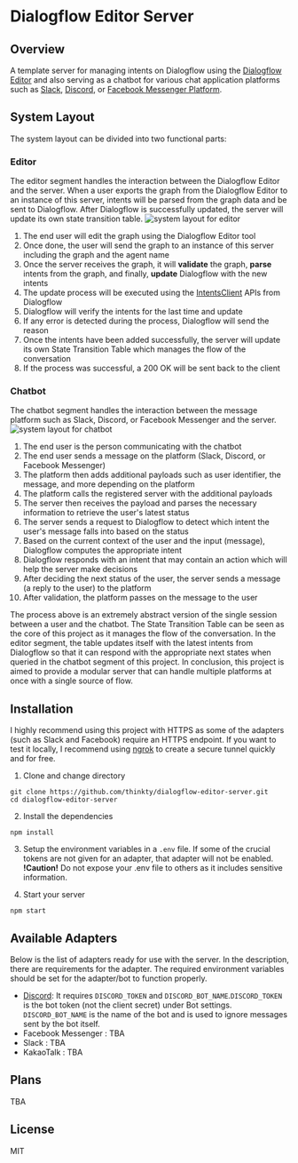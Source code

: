 # Dialogflow Editor Server

## Overview
A template server for managing intents on Dialogflow using the [Dialogflow Editor](https://github.com/thinkty/dialogflow-editor) and also serving as a chatbot for various chat application platforms such as [Slack](https://api.slack.com/bot-users), [Discord](https://discordpy.readthedocs.io/en/latest/discord.html), or [Facebook Messenger Platform](https://developers.facebook.com/docs/messenger-platform/).

## System Layout
The system layout can be divided into two functional parts:

### Editor
The editor segment handles the interaction between the Dialogflow Editor and the server. When a user exports the graph from the Dialogflow Editor to an instance of this server, intents will be parsed from the graph data and be sent to Dialogflow. After Dialogflow is successfully updated, the server will update its own state transition table.
![system layout for editor](https://imgur.com/OfWKkHT.png)
1. The end user will edit the graph using the Dialogflow Editor tool
2. Once done, the user will send the graph to an instance of this server including the graph and the agent name
3. Once the server receives the graph, it will **validate** the graph, **parse** intents from the graph, and finally, **update** Dialogflow with the new intents
4. The update process will be executed using the [IntentsClient](https://googleapis.dev/nodejs/dialogflow/latest/v2.IntentsClient.html#batchUpdateIntents) APIs from Dialogflow
5. Dialogflow will verify the intents for the last time and update
6. If any error is detected during the process, Dialogflow will send the reason
7. Once the intents have been added successfully, the server will update its own State Transition Table which manages the flow of the conversation
8. If the process was successful, a 200 OK will be sent back to the client

### Chatbot
The chatbot segment handles the interaction between the message platform such as Slack, Discord, or Facebook Messenger and the server.
![system layout for chatbot](https://imgur.com/Q5CzUr1.png)
1. The end user is the person communicating with the chatbot
2. The end user sends a message on the platform (Slack, Discord, or Facebook Messenger)
3. The platform then adds additional payloads such as user identifier, the message, and more depending on the platform
4. The platform calls the registered server with the additional payloads
5. The server then receives the payload and parses the necessary information to retrieve the user's latest status
6. The server sends a request to Dialogflow to detect which intent the user's message falls into based on the status
7. Based on the current context of the user and the input (message), Dialogflow computes the appropriate intent
8. Dialogflow responds with an intent that may contain an action which will help the server make decisions
9. After deciding the next status of the user, the server sends a message (a reply to the user) to the platform
10. After validation, the platform passes on the message to the user

The process above is an extremely abstract version of the single session between a user and the chatbot.
The State Transition Table can be seen as the core of this project as it manages the flow of the conversation.
In the editor segment, the table updates itself with the latest intents from Dialogflow so that it can respond with the appropriate next states when queried in the chatbot segment of this project.
In conclusion, this project is aimed to provide a modular server that can handle multiple platforms at once with a single source of flow.

## Installation
I highly recommend using this project with HTTPS as some of the adapters (such as Slack and Facebook) require an HTTPS endpoint.
If you want to test it locally, I recommend using [ngrok](https://ngrok.com/) to create a secure tunnel quickly and for free.

1. Clone and change directory
```
git clone https://github.com/thinkty/dialogflow-editor-server.git
cd dialogflow-editor-server
```
2. Install the dependencies
```
npm install
```
3. Setup the environment variables in a `.env` file. If some of the crucial tokens are not given for an adapter, that adapter will not be enabled. **!Caution!** Do not expose your .env file to others as it includes sensitive information.


4. Start your server
```
npm start
```

## Available Adapters
Below is the list of adapters ready for use with the server.
In the description, there are requirements for the adapter.
The required environment variables should be set for the adapter/bot to function properly.

- [Discord](https://github.com/thinkty/dialogflow-editor-server/blob/master/src/api/adapters/discord.js): It requires `DISCORD_TOKEN` and `DISCORD_BOT_NAME`.`DISCORD_TOKEN` is the bot token (not the client secret) under Bot settings. `DISCORD_BOT_NAME` is the name of the bot and is used to ignore messages sent by the bot itself.
- Facebook Messenger : TBA
- Slack : TBA
- KakaoTalk : TBA

## Plans
TBA

## License
MIT
